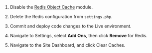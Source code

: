 1. Disable the [Redis Object Cache](https://www.drupal.org/project/redis) module.

1. Delete the Redis configuration from `settings.php`.

1. Commit and deploy code changes to the Live environment.

1. Navigate to <span class="glyphicons glyphicons-cogwheel"></span> Settings, select **Add Ons**, then click **Remove** for Redis.

1. Navigate to the Site Dashboard, and click <span class="glyphicons glyphicons-cleaning"></span> Clear Caches.

